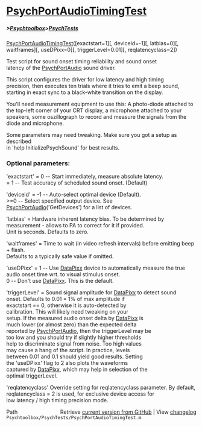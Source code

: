 # [PsychPortAudioTimingTest](PsychPortAudioTimingTest)
##### >[Psychtoolbox](Psychtoolbox)>[PsychTests](PsychTests)

[PsychPortAudioTimingTest](PsychPortAudioTimingTest)([exactstart=1][, deviceid=-1][, latbias=0][, waitframes][, useDPixx=0][, triggerLevel=0.01][, reqlatencyclass=2])  
  
Test script for sound onset timing reliability and sound onset  
latency of the [PsychPortAudio](PsychPortAudio) sound driver.  
  
This script configures the driver for low latency and high timing  
precision, then executes ten trials where it tries to emit a beep sound,  
starting in exact sync to a black-white transition on the display.  
  
You'll need measurement equipment to use this: A photo-diode attached to  
the top-left corner of your CRT display, a microphone attached to your  
speakers, some oszillograph to record and measure the signals from the  
diode and microphone.  
  
Some parameters may need tweaking. Make sure you got a setup as described  
in 'help InitializePsychSound' for best results.  
  
### Optional parameters:  
  
'exactstart' = 0 -- Start immediately, measure absolute latency.  
             = 1 -- Test accuracy of scheduled sound onset. (Default)  
  
'deviceid'   = -1 -- Auto-select optimal device (Default).  
            \>=0   -- Select specified output device. See  
                     [PsychPortAudio](PsychPortAudio)('GetDevices') for a list of devices.  
  
'latbias'    = Hardware inherent latency bias. To be determined by  
               measurement - allows to PA to correct for it if provided.  
               Unit is seconds. Defaults to zero.  
  
'waitframes' = Time to wait (in video refresh intervals) before emitting beep + flash.  
               Defaults to a typically safe value if omitted.  
  
'useDPixx'   = 1 -- Use [DataPixx](DataPixx) device to automatically measure the true  
                    audio onset time wrt. to visual stimulus onset.  
               0 -- Don't use [DataPixx](DataPixx). This is the default.  
  
'triggerLevel' = Sound signal amplitude for [DataPixx](DataPixx) to detect sound  
                 onset. Defaults to 0.01 = 1% of max amplitude if  
                 exactstart == 0, otherwise it is auto-detected by  
                 calibration. This will likely need tweaking on your  
                 setup. If the measured audio onset delta by [DataPixx](DataPixx) is  
                 much lower (or almost zero) than the expected delta  
                 reported by [PsychPortAudio](PsychPortAudio), then the triggerLevel may be  
                 too low and you should try if slightly higher thresholds  
                 help to discriminate signal from noise. Too high values  
                 may cause a hang of the script. In practice, levels  
                 between 0.01 and 0.1 should yield good results. Setting  
                 the 'useDPixx' flag to 2 also plots the waveforms  
                 captured by [DataPixx](DataPixx), which may help in selection of the  
                 optimal triggerLevel.  
  
'reqlatencyclass' Override setting for reqlatencyclass parameter. By default,  
                  reqlatencyclass = 2 is used, for exclusive device access for  
                  low latency / high timing precision mode.  




<div class="code_header" style="text-align:right;">
  <span style="float:left;">Path&nbsp;&nbsp;</span> <span class="counter">Retrieve <a href=
  "https://raw.github.com/Psychtoolbox-3/Psychtoolbox-3/beta/Psychtoolbox/PsychTests/PsychPortAudioTimingTest.m">current version from GitHub</a> | View <a href=
  "https://github.com/Psychtoolbox-3/Psychtoolbox-3/commits/beta/Psychtoolbox/PsychTests/PsychPortAudioTimingTest.m">changelog</a></span>
</div>
<div class="code">
  <code>Psychtoolbox/PsychTests/PsychPortAudioTimingTest.m</code>
</div>

